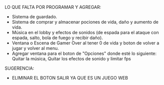 LO QUE FALTA POR PROGRAMAR Y AGREGAR:

- Sistema de guardado.
- Sistema de comprar y almacenar pociones de vida, daño y aumento de vida.
- Música en el lobby y efectos de sonidos (de espada para el ataque con espada, salto, bola de fuego y recibir daño).
- Ventana o Escena de Gamer Over al tener 0 de vida y boton de volver a jugar y volver al menu.
- Agregar ventana para el boton de "Opciones" donde esté lo siguiente: Quitar la música, Quitar los efectos de sonido y limitar fps

SUGERENCIA:
- ELIMINAR EL BOTON SALIR YA QUE ES UN JUEGO WEB
